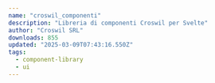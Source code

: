 ```yaml
---
name: "croswil_componenti"
description: "Libreria di componenti Croswil per Svelte"
author: "Croswil SRL"
downloads: 855
updated: "2025-03-09T07:43:16.550Z"
tags: 
  - component-library
  - ui
---
```

